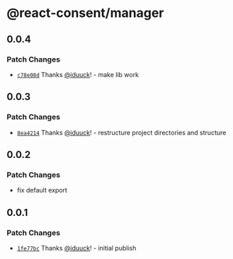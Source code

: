 # @react-consent/manager

## 0.0.4

### Patch Changes

- [`c78e08d`](https://github.com/fintory/react-consent/commit/c78e08dcac46ec4cac811e90586de5a1fa40eaab) Thanks [@iduuck](https://github.com/iduuck)! - make lib work

## 0.0.3

### Patch Changes

- [`8ea4214`](https://github.com/fintory/react-consent/commit/8ea4214e65350d71a9f0c8d18efbb3adc25e7bf7) Thanks [@iduuck](https://github.com/iduuck)! - restructure project directories and structure

## 0.0.2

### Patch Changes

- fix default export

## 0.0.1

### Patch Changes

- [`1fe77bc`](https://github.com/fintory/react-consent/commit/1fe77bcd02e9ccc8dd102c4ded72ecacca89fe59) Thanks [@iduuck](https://github.com/iduuck)! - initial publish

